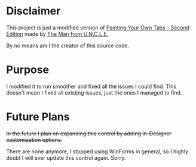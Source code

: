 # Disclaimer
This project is just a modified version of <a href="https://www.codeproject.com/Articles/91387/Painting-Your-Own-Tabs-Second-Edition">Painting Your Own Tabs - Second Edition</a> made by <a href="https://www.codeproject.com/Members/The-Man-from-U-N-C-L-E">The Man from U.N.C.L.E.</a>

By no means am I the creator of this source code.

# Purpose
I modified it to run smoother and fixed all the issues I could find. This doesn't mean I fixed all existing issues, just the ones I managed to find.

# Future Plans
~~In the future I plan on expanding this control by adding in-Designer customization options.~~

There are none anymore, I stopped using WinForms in general, so I highly doubt I will ever update this control again. Sorry.
